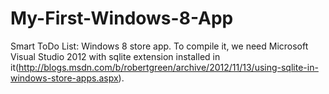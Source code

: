 My-First-Windows-8-App
======================

Smart ToDo List: Windows 8  store app. To compile it, we need Microsoft Visual Studio 2012 with sqlite extension installed in it(http://blogs.msdn.com/b/robertgreen/archive/2012/11/13/using-sqlite-in-windows-store-apps.aspx).
